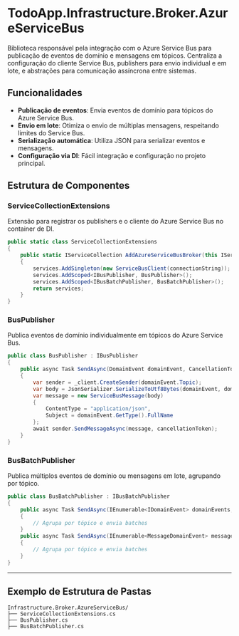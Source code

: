 ﻿# TodoApp.Infrastructure.Broker.AzureServiceBus

Biblioteca responsável pela integração com o Azure Service Bus para publicação de eventos de domínio e mensagens em tópicos.
Centraliza a configuração do cliente Service Bus, publishers para envio individual e em lote, e abstrações para comunicação assíncrona entre sistemas.

## Funcionalidades
- **Publicação de eventos**: Envia eventos de domínio para tópicos do Azure Service Bus.
- **Envio em lote**: Otimiza o envio de múltiplas mensagens, respeitando limites do Service Bus.
- **Serialização automática**: Utiliza JSON para serializar eventos e mensagens.
- **Configuração via DI**: Fácil integração e configuração no projeto principal.

## Estrutura de Componentes

### ServiceCollectionExtensions
Extensão para registrar os publishers e o cliente do Azure Service Bus no container de DI.
```csharp
public static class ServiceCollectionExtensions
{
    public static IServiceCollection AddAzureServiceBusBroker(this IServiceCollection services, string connectionString)
    {
        services.AddSingleton(new ServiceBusClient(connectionString));
        services.AddScoped<IBusPublisher, BusPublisher>();
        services.AddScoped<IBusBatchPublisher, BusBatchPublisher>();
        return services;
    }
}
```

### BusPublisher
Publica eventos de domínio individualmente em tópicos do Azure Service Bus.
```csharp
public class BusPublisher : IBusPublisher
{
    public async Task SendAsync(DomainEvent domainEvent, CancellationToken cancellationToken = default)
    {
        var sender = _client.CreateSender(domainEvent.Topic);
        var body = JsonSerializer.SerializeToUtf8Bytes(domainEvent, domainEvent.GetType(), _jsonOptions);
        var message = new ServiceBusMessage(body)
        {
            ContentType = "application/json",
            Subject = domainEvent.GetType().FullName
        };
        await sender.SendMessageAsync(message, cancellationToken);
    }
}
```

### BusBatchPublisher
Publica múltiplos eventos de domínio ou mensagens em lote, agrupando por tópico.
```csharp
public class BusBatchPublisher : IBusBatchPublisher
{
    public async Task SendAsync(IEnumerable<IDomainEvent> domainEvents, CancellationToken cancellationToken = default)
    {
        // Agrupa por tópico e envia batches
    }
    public async Task SendAsync(IEnumerable<MessageDomainEvent> messageDomainEvents, CancellationToken cancellationToken = default)
    {
        // Agrupa por tópico e envia batches
    }
}
```

---

## Exemplo de Estrutura de Pastas
```
Infrastructure.Broker.AzureServiceBus/
├── ServiceCollectionExtensions.cs
├── BusPublisher.cs
├── BusBatchPublisher.cs
```


